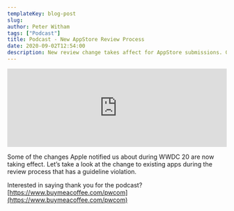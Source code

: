 ```yaml
---
templateKey: blog-post
slug:
author: Peter Witham
tags: ["Podcast"]
title: Podcast - New AppStore Review Process
date: 2020-09-02T12:54:00
description: New review change takes affect for AppStore submissions. Guidline violations no longer hold up reviews.
---
```


<iframe width="100%" height="180" frameborder="no" scrolling="no" seamless src="https://share.transistor.fm/e/cef0351c/dark"></iframe>

Some of the changes Apple notified us about during WWDC 20 are now taking effect.
Let’s take a look at the change to existing apps during the review process that has a guideline violation.

Interested in saying thank you for the podcast?
[https://www.buymeacoffee.com/pwcom](https://www.buymeacoffee.com/pwcom)
